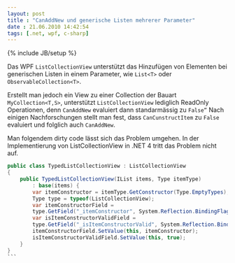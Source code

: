 ```yaml
---
layout: post
title : "CanAddNew und generische Listen mehrerer Parameter"
date : 21.06.2010 14:42:54
tags: [.net, wpf, c-sharp]
---
```

{% include JB/setup %}

Das WPF `ListCollectionView` unterstützt das Hinzufügen von Elementen bei generischen Listen in einem Parameter, wie `List<T>` oder `ObservableCollection<T>`.

Erstellt man jedoch ein View zu einer Collection der Bauart `MyCollection<T,S>`, unterstützt `ListCollectionView` lediglich ReadOnly Operationen, denn `CanAddNew` evaluiert dann standarmässig zu `False”` Nach einigen Nachforschungen stellt man fest, dass `CanCunstructItem` zu `False` evaluiert und folglich auch `CanAddNew`.

Man folgendem dirty code lässt sich das Problem umgehen. In der Implementierung von ListCollectionView in .NET 4 tritt das Problem nicht auf.

```` csharp
public class TypedListCollectionView : ListCollectionView   
{   
    public TypedListCollectionView(IList items, Type itemType)   
        : base(items) { 
        var itemConstructor = itemType.GetConstructor(Type.EmptyTypes); 
        Type type = typeof(ListCollectionView); 
        var itemConstructorField =   
        type.GetField("_itemConstructor", System.Reflection.BindingFlags.Instance | System.Reflection.BindingFlags.NonPublic);   
        var isItemConstructorValidField =   
        type.GetField("_isItemConstructorValid", System.Reflection.BindingFlags.Instance | System.Reflection.BindingFlags.NonPublic); 
        itemConstructorField.SetValue(this, itemConstructor);   
        isItemConstructorValidField.SetValue(this, true);   
    }   
}
```